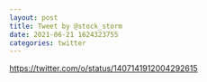 ```yaml
--- 
layout: post 
title: Tweet by @stock_storm 
date: 2021-06-21 1624323755 
categories: twitter 
--- 
```

https://twitter.com/o/status/1407141912004292615